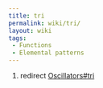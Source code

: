 ```yaml
---
title: tri
permalink: wiki/tri/
layout: wiki
tags:
 - Functions
 - Elemental patterns
---
```


1.  redirect [Oscillators\#tri](/wiki/Oscillators#tri "wikilink")
